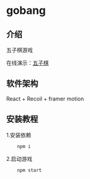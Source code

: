 # gobang

## 介绍

五子棋游戏

在线演示：[五子棋](https://jerry-306.github.io/gobang/)

## 软件架构

React + Recoil + framer motion

## 安装教程

1.安装依赖

```bash
    npm i
```

2.启动游戏

```bash
    npm start
```
